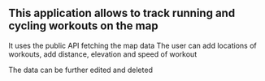## This application allows to track running and cycling workouts on the map

It uses the public API fetching the map data
The user can add locations of workouts, add distance, elevation and speed of workout

The data can be further edited and deleted
